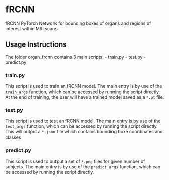 # fRCNN
fRCNN PyTorch Network for bounding boxes of organs and regions of interest within MRI scans

## Usage Instructions

The folder organ_frcnn contains 3 main scripts:
    - train.py
    - test.py
    - predict.py

### train.py

This script is used to train an fRCNN model. The main entry is by use of the `train_args` function, which can be accessed by running the script directly. At the end of training, the user will have a trained model saved as a `*.pt` file.

### test.py

This script is used to test an fRCNN model. The main entry is by use of the `test_args` function, which can be accessed by running the script directly. This will output a `*.json` file which contains bounding boxe coordinates and classes

### predict.py

This script is used to output a set of `*.png` files for given number of subjects. The main entry is by use of the `predict_args` function, which can be accessed by running the script directly.
